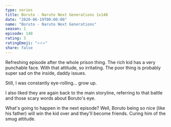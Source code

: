 ```yaml
---
type: series
title: Boruto - Naruto Next Generations 1x148
date: "2020-06-19T00:00:00"
name: "Boruto - Naruto Next Generations"
season: 1
episode: 148
rating: 3
ratingEmoji: "⭐️⭐️⭐️"
share: false
---
```


Refreshing episode after the whole prison thing. The rich kid has a very punchable face. With that attitude, so irritating. The poor thing is probably super sad on the inside, daddy issues.

Still, I was constantly eye-rolling... grow up.

I also liked they are again back to the main storyline, referring to that battle and those scary words about Boruto's eye.

What's going to happen in the next episode? Well, Boruto being so nice (like his father) will win the kid over and they'll become friends. Curing him of the smug attitude.
